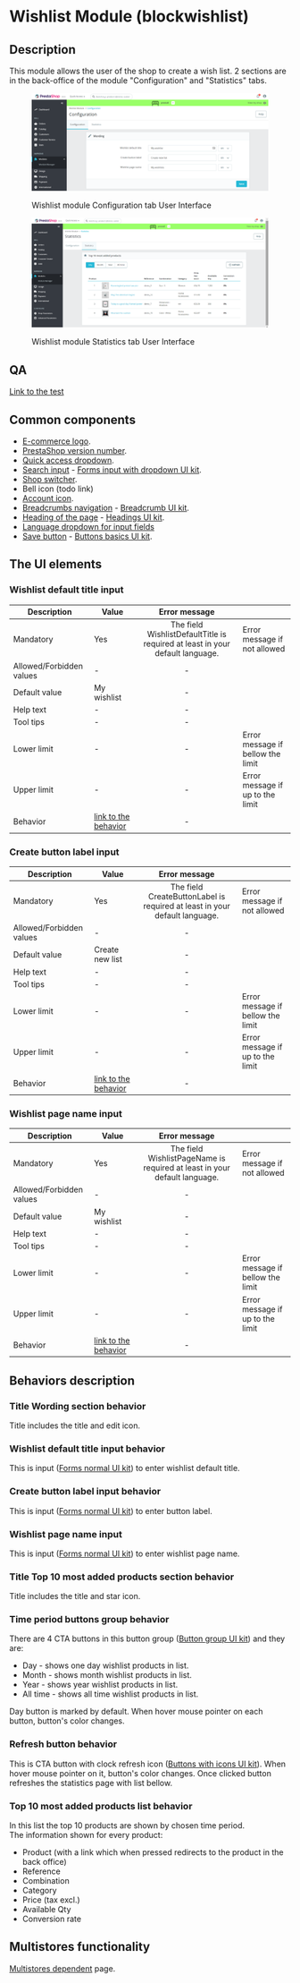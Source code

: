 # Wishlist Module (blockwishlist)

## Description

This module allows the user of the shop to create a wish list. 2 sections are in the back-office of the module "Configuration" and "Statistics" tabs.

<figure><img src="../../../../../.gitbook/assets/image (100).png" alt="Wishlist module Configuration tab User Interface"><figcaption><p>Wishlist module Configuration tab User Interface</p></figcaption></figure>

<figure><img src="../../../../../.gitbook/assets/image (88).png" alt="Wishlist module Statistics tab User Interface"><figcaption><p>Wishlist module Statistics tab User Interface</p></figcaption></figure>

## QA&#x20;

[Link to the test](https://build.prestashop-project.org/test-scenarios/scenarios/core/functional/bo/modules/module-manager/modules.html)

## Common components <a href="#common-components" id="common-components"></a>

* [E-commerce logo](../../../common-components/back-office-header/prestashop-logo.md).
* [PrestaShop version number](../../../common-components/prestashop-version-number.md).
* [Quick access dropdown](../../../common-components/back-office-header/quick-access-dropdown.md).
* [Search input](../../../common-components/search-input-field.md) - [Forms input with dropdown UI kit](https://build.prestashop-project.org/prestashop-ui-kit/?path=/story/forms--input-with-dropdown).
* [Shop switcher](../../../common-components/shop-switcher.md).
* Bell icon (todo link)
* [Account icon](../../../common-components/account-icon.md).
* [Breadcrumbs navigation](../../../common-components/breadcrumbs.md) - [Breadcrumb UI kit](https://build.prestashop.com/prestashop-ui-kit/?path=/story/breadcrumb--breadcrumb).
* [Heading of the page](../../../common-components/heading-of-the-page.md) - [Headings UI ](https://build.prestashop.com/prestashop-ui-kit/?path=/story/headings--headings)[kit](https://build.prestashop-project.org/prestashop-ui-kit/?path=/story/headings--headings).
* [Language dropdown for input fields](../../../common-components/language-dropdown-for-input-fields.md)
* [Save button](../../../common-components/save-button.md) -  [Buttons basics UI kit](https://build.prestashop.com/prestashop-ui-kit/?path=/story/buttons--basics).

## The UI elements

### Wishlist default title input

<table><thead><tr><th>Description</th><th>Value</th><th align="center">Error message</th><th data-hidden></th></tr></thead><tbody><tr><td>Mandatory</td><td>Yes</td><td align="center">The field WishlistDefaultTitle is required at least in your default language.</td><td>Error message if not allowed</td></tr><tr><td>Allowed/Forbidden values</td><td>-</td><td align="center">-</td><td></td></tr><tr><td>Default value</td><td>My wishlist</td><td align="center">-</td><td></td></tr><tr><td>Help text</td><td>-</td><td align="center">-</td><td></td></tr><tr><td>Tool tips</td><td>-</td><td align="center">-</td><td></td></tr><tr><td>Lower limit</td><td>-</td><td align="center">-</td><td>Error message if bellow the limit</td></tr><tr><td>Upper limit</td><td>-</td><td align="center">-</td><td>Error message if up to the limit</td></tr><tr><td>Behavior</td><td><a href="wishlist-module-blockwishlist.md#wishlist-default-title-input-behavior">link to the behavior</a></td><td align="center">-</td><td></td></tr></tbody></table>

### Create button label input

<table><thead><tr><th>Description</th><th>Value</th><th align="center">Error message</th><th data-hidden></th></tr></thead><tbody><tr><td>Mandatory</td><td>Yes</td><td align="center">The field CreateButtonLabel is required at least in your default language.</td><td>Error message if not allowed</td></tr><tr><td>Allowed/Forbidden values</td><td>-</td><td align="center">-</td><td></td></tr><tr><td>Default value</td><td>Create new list</td><td align="center">-</td><td></td></tr><tr><td>Help text</td><td>-</td><td align="center">-</td><td></td></tr><tr><td>Tool tips</td><td>-</td><td align="center">-</td><td></td></tr><tr><td>Lower limit</td><td>-</td><td align="center">-</td><td>Error message if bellow the limit</td></tr><tr><td>Upper limit</td><td>-</td><td align="center">-</td><td>Error message if up to the limit</td></tr><tr><td>Behavior</td><td><a href="wishlist-module-blockwishlist.md#create-button-label-input-behavior">link to the behavior</a></td><td align="center">-</td><td></td></tr></tbody></table>

### Wishlist page name input

<table><thead><tr><th>Description</th><th>Value</th><th align="center">Error message</th><th data-hidden></th></tr></thead><tbody><tr><td>Mandatory</td><td>Yes</td><td align="center">The field WishlistPageName is required at least in your default language.</td><td>Error message if not allowed</td></tr><tr><td>Allowed/Forbidden values</td><td>-</td><td align="center">-</td><td></td></tr><tr><td>Default value</td><td>My wishlist</td><td align="center">-</td><td></td></tr><tr><td>Help text</td><td>-</td><td align="center">-</td><td></td></tr><tr><td>Tool tips</td><td>-</td><td align="center">-</td><td></td></tr><tr><td>Lower limit</td><td>-</td><td align="center">-</td><td>Error message if bellow the limit</td></tr><tr><td>Upper limit</td><td>-</td><td align="center">-</td><td>Error message if up to the limit</td></tr><tr><td>Behavior</td><td><a href="wishlist-module-blockwishlist.md#wishlist-page-name-input-1">link to the behavior</a></td><td align="center">-</td><td></td></tr></tbody></table>

## Behaviors description

### **Title Wording section** behavior

Title includes the title and edit icon.

### Wishlist default title input behavior

This is input ([Forms normal UI kit](https://build.prestashop-project.org/prestashop-ui-kit/?path=/story/forms--normal)) to enter wishlist default title.

### Create button label input behavior

This is input ([Forms normal UI kit](https://build.prestashop-project.org/prestashop-ui-kit/?path=/story/forms--normal)) to enter button label.

### Wishlist page name input

This is input ([Forms normal UI kit](https://build.prestashop-project.org/prestashop-ui-kit/?path=/story/forms--normal)) to enter wishlist page name.

### **Title Top 10 most added products section** behavior

Title includes the title and star icon.

### Time period buttons group behavior

There are 4 CTA buttons in this button group ([Button group UI kit](https://build.prestashop-project.org/prestashop-ui-kit/?path=/story/buttons--button-group)) and they are:

* Day - shows one day wishlist products in list.
* Month - shows month wishlist products in list.
* Year - shows year wishlist products in list.
* All time - shows all time wishlist products in list.

Day button is marked by default. When hover mouse pointer on each button, button's color changes.

### Refresh button behavior

This is CTA button with clock refresh icon ([Buttons with icons UI kit](https://build.prestashop-project.org/prestashop-ui-kit/?path=/story/buttons--buttons-with-icons)). When hover mouse pointer on it, button's color changes. Once clicked button refreshes the statistics page with list bellow.

### Top 10 most added products list behavior

In this list the top 10 products are shown by chosen time period.\
The information shown for every product:

* Product (with a link which when pressed redirects to the product in the back office)
* Reference
* Combination
* Category
* Price (tax excl.)
* Available Qty
* Conversion rate

## Multistores functionality

[Multistores dependent](../../../common-components/multistores-dependent.md) page.
